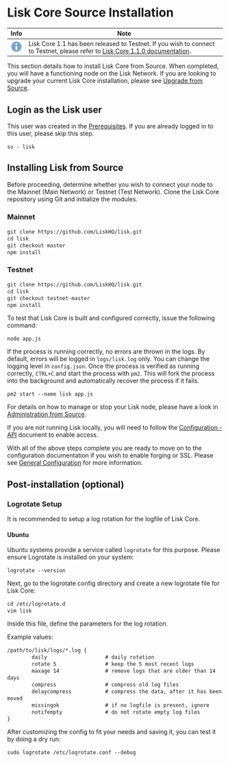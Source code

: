 # Lisk Core Source Installation

Info | Note
---- | ----
![info note](../../../info-icon.png "Info Note") | Lisk Core 1.1 has been released to Testnet. If you wish to connect to Testnet, please refer to [Lisk Core 1.1.0 documentation](https://github.com/LiskHQ/lisk-docs/blob/core-1.1.0/introduction.md).

This section details how to install Lisk Core from Source. When completed, you will have a functioning node on the Lisk Network. If you are looking to upgrade your current Lisk Core installation, please see [Upgrade from Source](/lisk-core/upgrade/source/upgrade-source.md).

## Login as the Lisk user

This user was created in the [ Prerequisites](../../setup/pre-install/source/preinstall-source.md). 
If you are already logged in to this user, please skip this step.

```shell
su - lisk
```

## Installing Lisk from Source

Before proceeding, determine whether you wish to connect your node to the Mainnet (Main Network) or Testnet (Test Network).
Clone the Lisk Core repository using Git and initialize the modules.

### Mainnet

```shell
git clone https://github.com/LiskHQ/lisk.git
cd lisk
git checkout master
npm install
```

### Testnet

```shell
git clone https://github.com/LiskHQ/lisk.git
cd lisk
git checkout testnet-master
npm install
```

To test that Lisk Core is built and configured correctly, issue the following command:

```shell
node app.js
```

If the process is running correctly, no errors are thrown in the logs.
By default, errors will be logged in `logs/lisk.log` only. You can change the logging level in `config.json`.
Once the process is verified as running correctly, `CTRL+C` and start the process with `pm2`.
This will fork the process into the background and automatically recover the process if it fails.

```shell
pm2 start --name lisk app.js
```

For details on how to manage or stop your Lisk node, please have a look in [Administration from Source](../../../user-guide/administration/source/admin-source.md).

If you are not running Lisk locally, you will need to follow the [Configuration - API](../../../user-guide/configuration/configuration.md#api-access-control) document to enable access.

With all of the above steps complete you are ready to move on to the configuration documentation if you wish to enable forging or SSL. 
Please see [General Configuration](../../../user-guide/configuration/configuration.md) for more information.

## Post-installation (optional)

### Logrotate Setup

It is recommended to setup a log rotation for the logfile of Lisk Core.

#### Ubuntu
Ubuntu systems provide a service called `logrotate` for this purpose.
Please ensure Logrotate is installed on your system:

```shell
logrotate --version
```

Next, go to the logrotate config directory and create a new logrotate file for Lisk Core:

```shell
cd /etc/logrotate.d
vim lisk
```

Inside this file, define the parameters for the log rotation.

Example values:

```shell
/path/to/lisk/logs/*.log { 
        daily                   # daily rotation
        rotate 5                # keep the 5 most recent logs
        maxage 14               # remove logs that are older than 14 days
        compress                # compress old log files
        delaycompress           # compress the data, after it has been moved
        missingok               # if no logfile is present, ignore
        notifempty              # do not rotate empty log files
}
```

After customizing the config to fit your needs and saving it, you can test it by doing a dry run:

```shell
sudo logrotate /etc/logrotate.conf --debug
```
